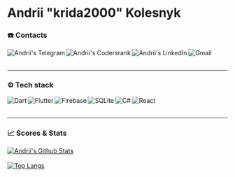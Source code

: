 # Andrii "**krida2000**" Kolesnyk

 ### ☎️ Contacts 
<a href="https://t.me/k0lesnuk">
  <img align="left" alt="Andrii's Telegram" src="https://img.shields.io/badge/Telegram-2CA5E0?logo=telegram&logoColor=white" />
</a>
<a href="https://profile.codersrank.io/user/krida2000">
  <img align="left" alt="Andrii's Codersrank" src="https://img.shields.io/badge/CodersRank-67A4AC?logo=CodersRank&logoColor=white" />
</a>
<a href="https://www.linkedin.com/in/%D0%B0%D0%BD%D0%B4%D1%80%D1%96%D0%B9-%D0%BA%D0%BE%D0%BB%D0%B5%D1%81%D0%BD%D0%B8%D0%BA-392b46228/">
  <img align="left" alt="Andrii's LinkedIn" src="https://img.shields.io/badge/LinkedIn-0077B5?logo=linkedin&logoColor=white" />
 <a href="mailto:andriykolesnuk2000@gmail.com">
  <img align="left" alt="Gmail" src="https://img.shields.io/badge/Gmail-D14836?logo=gmail&logoColor=white" />
</a>
<br/> <br/>

---

### ⚙️ Tech stack  

<a href="https://dart.dev/">
  <img align="left" alt="Dart" src="https://img.shields.io/badge/Dart-0175C2?logo=dart&logoColor=white" />
</a>
<a href="https://flutter.dev/">
  <img align="left" alt="Flutter" src="https://img.shields.io/badge/Flutter-02569B?logo=flutter&logoColor=white" />
</a>
<a href="https://firebase.google.com/">
  <img align="left" alt="Firebase" src="https://img.shields.io/badge/Firebase-FFCA28?logo=firebase&logoColor=white" />
</a>
<a href="https://sqlite.org/">
  <img align="left" alt="SQLite" src="https://img.shields.io/badge/Sqlite-003B57?logo=sqlite&logoColor=white" />
</a>
<a href="https://docs.microsoft.com/en-us/dotnet/csharp/">
  <img align="left" alt="C#" src="https://img.shields.io/badge/C%23-239120?logo=c-sharp&logoColor=white" />
</a>
<a href="https://isocpp.org/">
  <img align="left" alt="React" src="https://img.shields.io/badge/React-53D2F3?logo=react&logoColor=white" />
</a>
<br/> <br/>

---

### 📈 Scores & Stats  
  
[![Andrii's Github Stats](https://github-readme-stats.vercel.app/api?username=krida2000&count_private=true&theme=default&show_icons=true)](https://github.com/krida2000) 
<br/> <br/>
[![Top Langs](https://github-readme-stats.vercel.app/api/top-langs/?username=krida2000)](https://github.com/krida2000/github-readme-stats)

  

